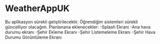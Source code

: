 # WeatherAppUK

Bu aplikasyon sürekli geliştirilecektir. Öğrendiğim sistemleri sürekli güncelliyor olacağım. 
Planlanana eklenecekler: 
-Splash Ekranı
-Ana hava durumu ekranı
-Şehir Ekleme Ekranı 
-Şehir Listemeleme Ekranı 
-Şehir Hava Durumu Görüntüleme Ekranı 
